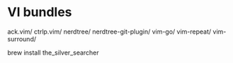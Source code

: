 VI bundles
===

ack.vim/
ctrlp.vim/
nerdtree/
nerdtree-git-plugin/
vim-go/
vim-repeat/
vim-surround/

brew install the_silver_searcher

